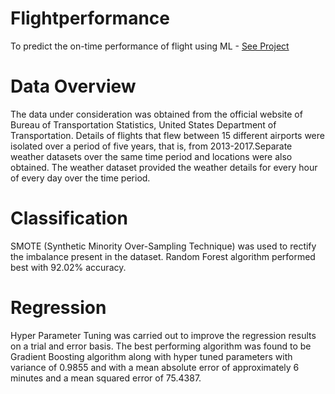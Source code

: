# Flightperformance
To predict the on-time performance of flight using ML - [See Project](https://marjerie.github.io/projects/ML)

# Data Overview

The data under consideration was obtained from the official website of Bureau of Transportation Statistics, United States Department of Transportation. 
Details of flights that flew between 15 different airports were isolated over a period of five years, that is, from 2013-2017.Separate weather datasets over 
the same time period and locations were also obtained.
The weather dataset provided the weather details for every hour of every day over the time period. 

# Classification

SMOTE (Synthetic Minority Over-Sampling Technique) was used to rectify the imbalance present in the dataset.
Random Forest algorithm performed best with 92.02% accuracy.

# Regression

Hyper Parameter Tuning was carried out to improve the regression results on a trial and error basis.
The best performing algorithm was found to be Gradient Boosting algorithm along with hyper tuned parameters with variance of 0.9855 
and with a mean absolute error of approximately 6 minutes and a mean squared error of 75.4387.

